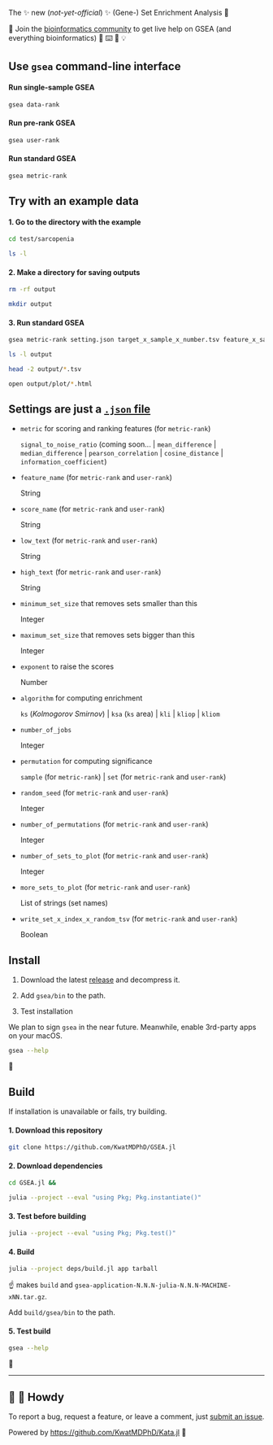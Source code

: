 The ✨ new (_not-yet-official_) ✨ (Gene-) Set Enrichment Analysis 🧬

💁 Join the [bioinformatics community](https://discord.gg/tKh7fguMrD) to get live help on GSEA (and everything bioinformatics) 🎪 ⌨️ 🔰 💡

## Use `gsea` command-line interface

#### Run single-sample GSEA

```bash
gsea data-rank
```

#### Run pre-rank GSEA

```bash
gsea user-rank
```

#### Run standard GSEA

```bash
gsea metric-rank
```

## Try with an example data

#### 1. Go to the directory with the example

```bash
cd test/sarcopenia

ls -l
```

#### 2. Make a directory for saving outputs

```bash
rm -rf output

mkdir output
```

#### 3. Run standard GSEA

```bash
gsea metric-rank setting.json target_x_sample_x_number.tsv feature_x_sample_x_number.tsv set_features.json output

ls -l output

head -2 output/*.tsv

open output/plot/*.html
```

## Settings are just a [`.json` file](setting)

- `metric` for scoring and ranking features (for `metric-rank`)

  `signal_to_noise_ratio` (coming soon... | `mean_difference` | `median_difference` | `pearson_correlation` | `cosine_distance` | `information_coefficient`)

- `feature_name` (for `metric-rank` and `user-rank`)

  String

- `score_name` (for `metric-rank` and `user-rank`)

  String

- `low_text` (for `metric-rank` and `user-rank`)

  String

- `high_text` (for `metric-rank` and `user-rank`)

  String

- `minimum_set_size` that removes sets smaller than this

  Integer

- `maximum_set_size` that removes sets bigger than this

  Integer

- `exponent` to raise the scores

  Number

- `algorithm` for computing enrichment

  `ks` (_Kolmogorov Smirnov_) | `ksa` (`ks` area) | `kli` | `kliop` | `kliom`

- `number_of_jobs`

  Integer

- `permutation` for computing significance

  `sample` (for `metric-rank`) | `set` (for `metric-rank` and `user-rank`)

- `random_seed` (for `metric-rank` and `user-rank`)

  Integer

- `number_of_permutations` (for `metric-rank` and `user-rank`)

  Integer

- `number_of_sets_to_plot` (for `metric-rank` and `user-rank`)

  Integer

- `more_sets_to_plot` (for `metric-rank` and `user-rank`)

  List of strings (set names)

- `write_set_x_index_x_random_tsv` (for `metric-rank` and `user-rank`)

  Boolean

## Install

1. Download the latest [release](https://github.com/KwatMDPhD/GSEA.jl/releases/latest) and decompress it.

2. Add `gsea/bin` to the path.

3. Test installation

We plan to sign `gsea` in the near future. Meanwhile, enable 3rd-party apps on your macOS.

```bash
gsea --help
```

🎉

## Build

If installation is unavailable or fails, try building.

#### 1. Download this repository

```bash
git clone https://github.com/KwatMDPhD/GSEA.jl
```

#### 2. Download dependencies

```bash
cd GSEA.jl &&

julia --project --eval "using Pkg; Pkg.instantiate()"
```

#### 3. Test before building

```bash
julia --project --eval "using Pkg; Pkg.test()"
```

#### 4. Build

```bash
julia --project deps/build.jl app tarball
```

☝️ makes `build` and `gsea-application-N.N.N-julia-N.N.N-MACHINE-xNN.tar.gz`.

Add `build/gsea/bin` to the path.

#### 5. Test build

```bash
gsea --help
```

🎊

---

## 👋 🤠 Howdy

To report a bug, request a feature, or leave a comment, just [submit an issue](https://github.com/KwatMDPhD/GSEA.jl/issues/new/choose).

Powered by https://github.com/KwatMDPhD/Kata.jl 🌝

